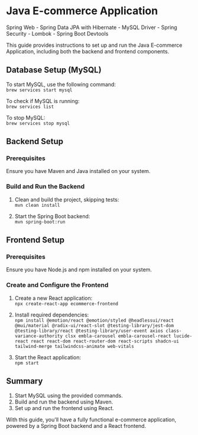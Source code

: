 # Java E-commerce Application

Spring Web - Spring Data JPA with Hibernate - MySQL Driver - Spring Security - Lombok - Spring Boot Devtools 

This guide provides instructions to set up and run the Java E-commerce Application, including both the backend and frontend components.

## Database Setup (MySQL)   

To start MySQL, use the following command:  
`brew services start mysql` 

To check if MySQL is running:  
`brew services list` 
 
To stop MySQL:  
`brew services stop mysql`
 
## Backend Setup

### Prerequisites
Ensure you have Maven and Java installed on your system.

### Build and Run the Backend
1. Clean and build the project, skipping tests:  
   `mvn clean install`
   
2. Start the Spring Boot backend:  
   `mvn spring-boot:run`

## Frontend Setup

### Prerequisites
Ensure you have Node.js and npm installed on your system.

### Create and Configure the Frontend
1. Create a new React application:  
   `npx create-react-app ecommerce-frontend`
   
2. Install required dependencies:  
   `npm install @emotion/react @emotion/styled @headlessui/react @mui/material @radix-ui/react-slot @testing-library/jest-dom @testing-library/react @testing-library/user-event axios class-variance-authority clsx embla-carousel embla-carousel-react lucide-react react react-dom react-router-dom react-scripts shadcn-ui tailwind-merge tailwindcss-animate web-vitals`
   
3. Start the React application:  
   `npm start`

## Summary

1. Start MySQL using the provided commands.  
2. Build and run the backend using Maven.  
3. Set up and run the frontend using React.

With this guide, you'll have a fully functional e-commerce application, powered by a Spring Boot backend and a React frontend.
 
